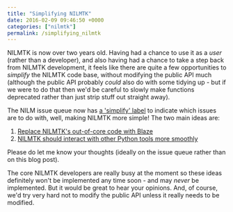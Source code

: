 ```yaml
---
title: "Simplifying NILMTK"
date: 2016-02-09 09:46:50 +0000
categories: ["nilmtk"]
permalink: /simplifying_nilmtk
---
```

NILMTK is now over two years old. Having had a chance to use it as a
*user* (rather than a developer), and also having had a chance to take a
step back from NILMTK development, it feels like there are quite a few
opportunities to *simplify* the NILMTK code base, without modifying the
public API much (although the public API probably *could* also do with
some tidying up - but if we were to do that then we'd be careful to
slowly make functions deprecated rather than just strip stuff out
straight away).

The NILM issue queue now has [a 'simplify'
label](https://github.com/nilmtk/nilmtk/labels/simplify) to indicate
which issues are to do with, well, making NILMTK more simple! The two
main ideas are:

1.  [Replace NILMTK's out-of-core code with
    Blaze](https://github.com/nilmtk/nilmtk/issues/248)
2.  [NILMTK should interact with other Python tools more
    smoothly](https://github.com/nilmtk/nilmtk/issues/479)

Please do let me know your thoughts (ideally on the issue queue rather
than on this blog post).

The core NILMTK developers are really busy at the moment so these ideas
definitely won't be implemented any time soon - and may *never* be
implemented. But it would be great to hear your opinions. And, of
course, we'd try very hard not to modify the public API unless it really
needs to be modified.<!--break-->

